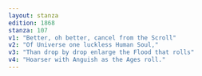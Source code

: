 ```yaml
---
layout: stanza
edition: 1868
stanza: 107
v1: "Better, oh better, cancel from the Scroll"
v2: "Of Universe one luckless Human Soul,"
v3: "Than drop by drop enlarge the Flood that rolls"
v4: "Hoarser with Anguish as the Ages roll."
---
```

